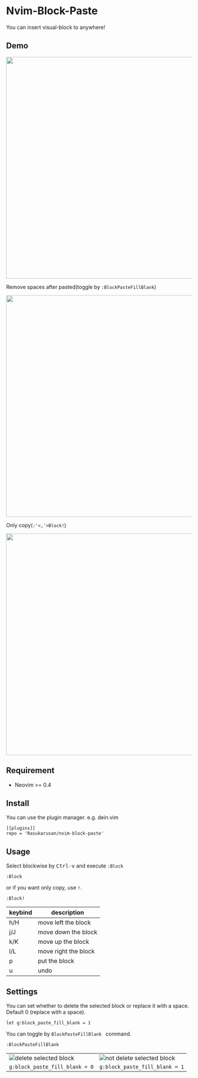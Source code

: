 Nvim-Block-Paste
====

You can insert visual-block to anywhere!

## Demo
<img width="600" src="https://user-images.githubusercontent.com/17779386/106469918-42713000-64e3-11eb-87df-b6a2dcd505c4.gif">

Remove spaces after pasted(toggle by `:BlockPasteFillBlank`)

<img width="600" src="https://user-images.githubusercontent.com/17779386/106455970-49427780-64d0-11eb-9d67-eb34d2abcef0.gif" >

Only copy(`:'<,'>Block!`)

<img width="600" src="https://user-images.githubusercontent.com/17779386/112155541-bfd63880-8c28-11eb-84ce-c7f59904e240.gif" >

## Requirement

- Neovim >= 0.4

## Install

You can use the plugin manager. e.g. dein.vim
```vim
[[plugins]]
repo = 'Rasukarusan/nvim-block-paste'
```

## Usage

Select blockwise by <kbd>Ctrl-v</kbd> and execute `:Block`

```vim
:Block
```
or if you want only copy, use `!`.
```vim
:Block!
```

| keybind | description |
| ------ | ------ |
| h/H   | move left the block  |
| j/J   | move down the block  |
| k/K   | move up the block  |
| l/L   | move right the block  |
| p   | put the block  |
| u   | undo  |

## Settings

You can set whether to delete the selected block or replace it with a space.  
Default 0 (replace with a space).
```vim
let g:block_paste_fill_blank = 1
```

You can toggle by `BlockPasteFillBlank ` command.
```vim
:BlockPasteFillBlank 
```

|  |  |
| ------ | ------ |
| ![delete selected block](https://user-images.githubusercontent.com/17779386/106456476-ebfaf600-64d0-11eb-8c1d-934d41548349.gif)   | ![not delete selected block](https://user-images.githubusercontent.com/17779386/106456497-f0271380-64d0-11eb-9e66-8bec4d08e26e.gif)   |
| `g:block_paste_fill_blank = 0`   | `g:block_paste_fill_blank = 1`  |

